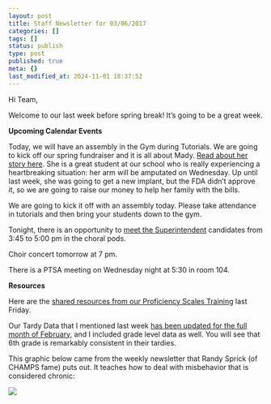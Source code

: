 ```yaml
---
layout: post
title: Staff Newsletter for 03/06/2017
categories: []
tags: []
status: publish
type: post
published: true
meta: {}
last_modified_at: 2024-11-01 18:37:52
---
```


Hi Team,


Welcome to our last week before spring break! It’s going to be a great week.


**Upcoming Calendar Events**


Today, we will have an assembly in the Gym during Tutorials. We are going to kick off our spring fundraiser and it is all about Mady. 
[Read about her story here](https://www.booster.com/team-maddy-sweatshirts?share=4981488609606860&utm_source=facebook&utm_medium=social&utm_content=team-maddy-sweatshirts&utm_campaign=mobile-post-purchase-share-modal-v1-2&ref=facebook_social_mobile-post-purchase-share-modal-v1-2&type&side). She is a great student at our school who is really experiencing a heartbreaking situation: her arm will be amputated on Wednesday. Up until last week, she was going to get a new implant, but the FDA didn’t approve it, so we are going to raise our money to help her family with the bills.


We are going to kick it off with an assembly today. Please take attendance in tutorials and then bring your students down to the gym.


Tonight, there is an opportunity to 
[meet the Superintendent](http://www.kibsd.org/site/default.aspx?PageType=3&DomainID=4&ModuleInstanceID=333&ViewID=047E6BE3-6D87-4130-8424-D8E4E9ED6C2A&RenderLoc=0&FlexDataID=3128&PageID=1) candidates from 3:45 to 5:00 pm in the choral pods.


Choir concert tomorrow at 7 pm.


There is a PTSA meeting on Wednesday night at 5:30 in room 104.


**Resources**


Here are the 
[shared resources from our Proficiency Scales Training](https://kibsd-my.sharepoint.com/personal/khanisch01_kibsd_org/_layouts/15/guestaccess.aspx?folderid=11ae5bdc33fc540cba9d7c99cb3726fad&authkey=AVGINkEQ16WZyZYlGEPrxVM) last Friday.


Our Tardy Data that I mentioned last week 
[has been updated for the full month of February](https://kibsd-my.sharepoint.com/personal/jjones03_kibsd_org/_layouts/15/guestaccess.aspx?guestaccesstoken=VnVtoT3b65mFm1PQwSH9wZpKBC%2bygCPI1b34Bxx2Mvw%3d&docid=2_07234ce76ecc049bda62d9a7359ca4074&rev=1), and I included grade level data as well. You will see that 6th grade is remarkably consistent in their tardies.


This graphic below came from the weekly newsletter that Randy Sprick (of CHAMPS fame) puts out. It teaches how to deal with misbehavior that is considered chronic:













































  

    
  
    
![](/squarespace_images/content_v1_4fffa949e4b0b4590d67b4e7_1488814229755-M866V9LSYVPS0DLCN41P_image-asset.png_)
